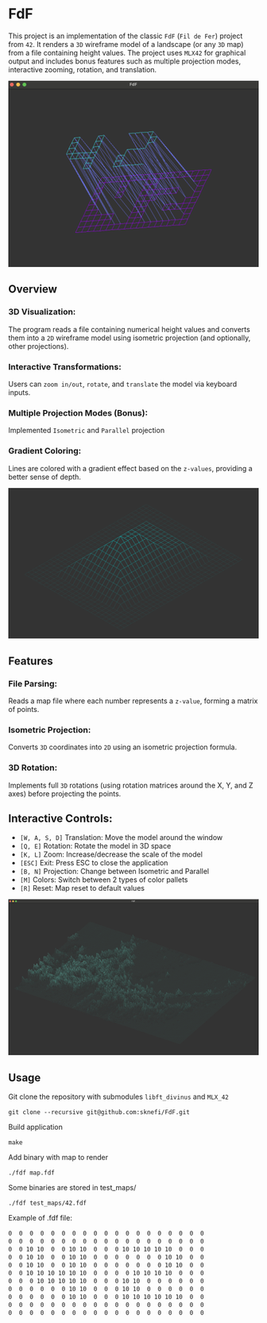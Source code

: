 # FdF
This project is an implementation of the classic `FdF` (`Fil de Fer`) project from `42`. It renders a `3D` wireframe model of a landscape (or any `3D` map) from a file containing height values. The project uses `MLX42` for graphical output and includes bonus features such as multiple projection modes, interactive zooming, rotation, and translation.

![Showcase](./photos/42.png)<br>

## Overview
### 3D Visualization:
The program reads a file containing numerical height values and converts them into a `2D` wireframe model using isometric projection (and optionally, other projections).

### Interactive Transformations:
Users can `zoom in/out`, `rotate`, and `translate` the model via keyboard inputs.

### Multiple Projection Modes (Bonus):
Implemented `Isometric` and `Parallel` projection 

### Gradient Coloring:
Lines are colored with a gradient effect based on the `z-values`, providing a better sense of depth.

![Showcase](./photos/pyramid.png)<br>

## Features
### File Parsing:
Reads a map file where each number represents a `z-value`, forming a matrix of points.

### Isometric Projection:
Converts `3D` coordinates into `2D` using an isometric projection formula.

### 3D Rotation:
Implements full `3D` rotations (using rotation matrices around the X, Y, and Z axes) before projecting the points.

## Interactive Controls:

+ `[W, A, S, D]` Translation: Move the model around the window
+ `[Q, E]` Rotation: Rotate the model in 3D space
+ `[K, L]` Zoom: Increase/decrease the scale of the model
+ `[ESC]` Exit: Press ESC to close the application
+ `[B, N]` Projection: Change between Isometric and Parallel
+ `[M]` Colors: Switch between 2 types of color pallets
+ `[R]` Reset: Map reset to default values
  
![Showcase](./photos/surface.png)<br>

## Usage
Git clone the repository with submodules `libft_divinus` and `MLX_42`
```
git clone --recursive git@github.com:sknefi/FdF.git
```
Build application
```
make 
```

Add binary with map to render
```
./fdf map.fdf
```

Some binaries are stored in test_maps/
```
./fdf test_maps/42.fdf
```

Example of .fdf file:
```
0  0  0  0  0  0  0  0  0  0  0  0  0  0  0  0  0  0  0
0  0  0  0  0  0  0  0  0  0  0  0  0  0  0  0  0  0  0
0  0 10 10  0  0 10 10  0  0  0 10 10 10 10 10  0  0  0
0  0 10 10  0  0 10 10  0  0  0  0  0  0  0 10 10  0  0
0  0 10 10  0  0 10 10  0  0  0  0  0  0  0 10 10  0  0
0  0 10 10 10 10 10 10  0  0  0  0 10 10 10 10  0  0  0
0  0  0 10 10 10 10 10  0  0  0 10 10  0  0  0  0  0  0
0  0  0  0  0  0 10 10  0  0  0 10 10  0  0  0  0  0  0
0  0  0  0  0  0 10 10  0  0  0 10 10 10 10 10 10  0  0
0  0  0  0  0  0  0  0  0  0  0  0  0  0  0  0  0  0  0
0  0  0  0  0  0  0  0  0  0  0  0  0  0  0  0  0  0  0

```